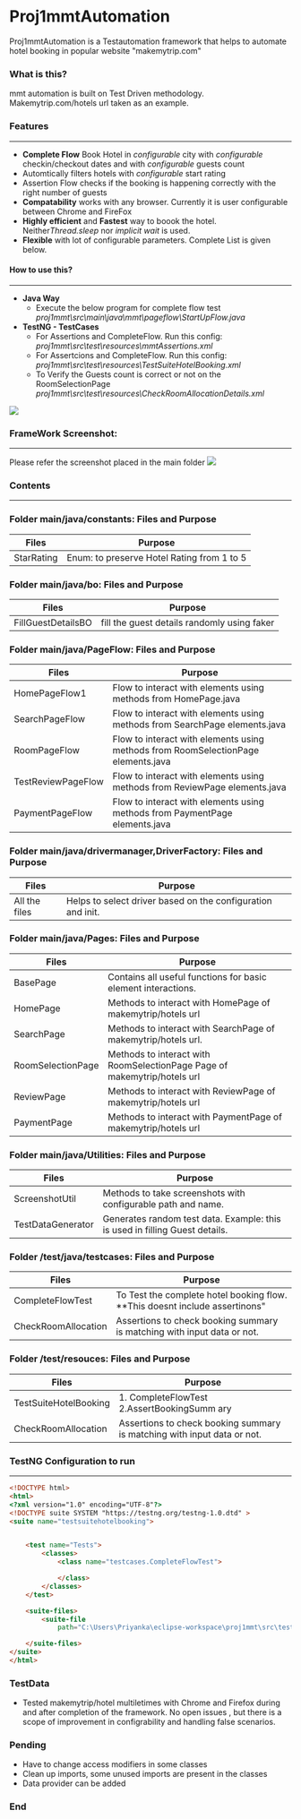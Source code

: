 # Proj1mmtAutomation
Proj1mmtAutomation is a Testautomation framework that helps to automate hotel booking in popular website "makemytrip.com"


### What is this?
mmt automation is built on Test Driven methodology. Makemytrip.com/hotels url taken as an example.


### Features
-------------

- **Complete Flow** Book Hotel in *configurable* city with *configurable* checkin/checkout dates and with *configurable* guests count
- Automtically filters hotels with *configurable* start rating
- Assertion Flow checks if the booking is happening correctly with the right number of guests
- **Compatability** works with any browser. Currently it is user configurable between Chrome and FireFox
- **Highly efficient** and **Fastest** way to boook the hotel. Neither*Thread.sleep* nor *implicit wait* is used. 
- **Flexible** with lot of configurable parameters. Complete List is given below.


#### How to use this?
-------------
                
+ **Java Way**
	+ Execute the below program for complete flow test
	*proj1mmt\src\main\java\mmt\pageflow\StartUpFlow.java*
+ **TestNG - TestCases**
    + For Assertions and CompleteFlow. Run this config:
      *proj1mmt\src\test\resources\mmtAssertions.xml*
    + For Assertcions and CompleteFlow. Run this config:
     *proj1mmt\src\test\resources\TestSuiteHotelBooking.xml*
    + To Verify the Guests count is correct or not on the RoomSelectionPage
      *proj1mmt\src\test\resources\CheckRoomAllocationDetails.xml*
	  
![](https://github.com/deepakchamarthi/Proj1mmtAutomation/blob/main/TestSuite.gif)	  


### FrameWork Screenshot:
-------------

Please refer the screenshot placed in the main folder 
![](https://github.com/deepakchamarthi/Proj1mmtAutomation/blob/main/FrameWorkScreenshot.PNG)


### Contents
-------------

### Folder main/java/constants: Files and Purpose
                    
Files         | Purpose       
------------- | -------------
 StarRating  | Enum: to preserve Hotel Rating from 1 to 5
 
### Folder main/java/bo: Files and Purpose
                    
Files         | Purpose       
------------- | -------------
FillGuestDetailsBO  | fill the guest details randomly using faker
                 
				 
				 
 
### Folder main/java/PageFlow: Files and Purpose
                    
Files         | Purpose       
------------- | -------------
HomePageFlow1 | Flow to interact with elements using methods from HomePage.java 
SearchPageFlow | Flow to interact with elements using methods from SearchPage elements.java
RoomPageFlow | Flow to interact with elements using methods from RoomSelectionPage elements.java
TestReviewPageFlow | Flow to interact with elements using methods from ReviewPage elements.java
PaymentPageFlow | Flow to interact with elements using methods from PaymentPage elements.java


### Folder main/java/drivermanager,DriverFactory: Files and Purpose
                    
Files         | Purpose       
------------- | -------------
All the files   | Helps to select driver based on the configuration and init.

### Folder main/java/Pages: Files and Purpose
                    
Files         | Purpose       
------------- | -------------
BasePage | Contains all useful functions for basic element interactions.
HomePage | Methods to interact with HomePage of makemytrip/hotels url
SearchPage | Methods to interact with SearchPage of makemytrip/hotels url.
RoomSelectionPage | Methods to interact with RoomSelectionPage Page of makemytrip/hotels url
ReviewPage | Methods to interact with ReviewPage of makemytrip/hotels url
PaymentPage | Methods to interact with PaymentPage of makemytrip/hotels url



### Folder main/java/Utilities: Files and Purpose
                    
Files         | Purpose       
------------- | -------------
ScreenshotUtil | Methods to take screenshots with configurable path and name.
TestDataGenerator | Generates random test data. Example: this is used in filling Guest details.

### Folder /test/java/testcases: Files and Purpose
                    
Files         | Purpose       
------------- | -------------
CompleteFlowTest | To Test the complete hotel booking flow. **This doesnt include assertinons" 
CheckRoomAllocation | Assertions to check booking summary is matching with input data or not.


### Folder /test/resouces: Files and Purpose
                    
Files         | Purpose       
------------- | -------------
TestSuiteHotelBooking | 1. CompleteFlowTest 2.AssertBookingSumm  ary 
CheckRoomAllocation | Assertions to check booking summary is matching with input data or not.

### TestNG Configuration to run
-------------

```html
<!DOCTYPE html>
<html>
<?xml version="1.0" encoding="UTF-8"?>
<!DOCTYPE suite SYSTEM "https://testng.org/testng-1.0.dtd" >
<suite name="testsuitehotelbooking">


	<test name="Tests">
		<classes>
			<class name="testcases.CompleteFlowTest">

			</class>
		</classes>
	</test>

	<suite-files>
		<suite-file
			path="C:\Users\Priyanka\eclipse-workspace\proj1mmt\src\test\resources\mmtAssertions.xml" />

	</suite-files>
</suite>
</html>
```

### TestData
- Tested makemytrip/hotel multiletimes with Chrome and Firefox during and after completion of the framework. No open issues , but there is a scope of improvement in configrability and handling false scenarios.

### Pending
- Have to change access modifiers in some classes 
- Clean up imports, some unused imports are present in the classes
- Data provider can be added



### End
